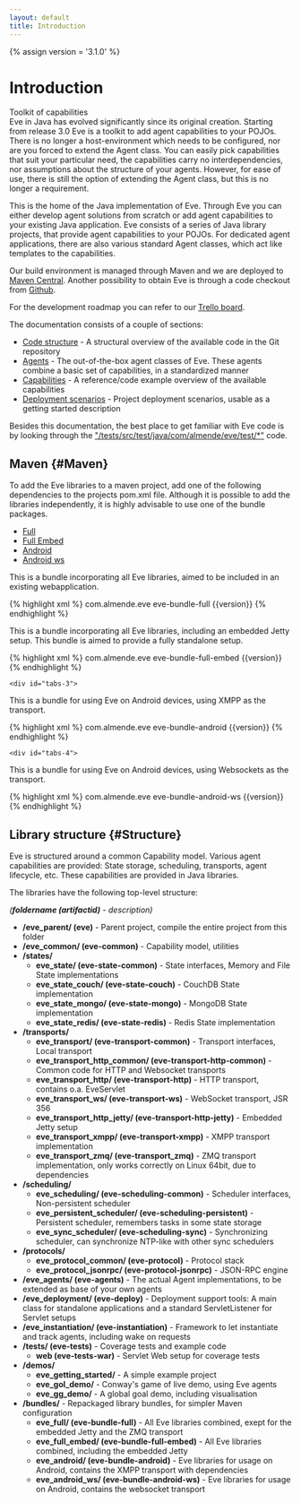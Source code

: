 ```yaml
---
layout: default
title: Introduction
---
```


{% assign version = '3.1.0' %}

# Introduction

<div class="Evehighlight">
<span>Toolkit of capabilities</span><br>
Eve in Java has evolved significantly since its original creation. 
Starting from release 3.0 Eve is a toolkit to add agent 
capabilities to your POJOs. There is no longer a host-environment which needs to be configured,
nor are you forced to extend the Agent class. You can easily pick capabilities
that suit your particular need, the capabilities carry no interdependencies, nor 
assumptions about the structure of your agents. However, for ease of use, there is
still the option of extending the Agent class, but this is no longer a requirement.
</div>

This is the home of the Java implementation of Eve. Through Eve you can either develop agent solutions from scratch or add agent capabilities to your existing Java application. Eve consists of a series of Java library projects, that provide agent capabilities to your POJOs. For dedicated agent applications, there are also various standard Agent classes, which act like templates to the capabilities.<br>

Our build environment is managed through Maven and we are deployed to [Maven Central](#Maven). Another possibility to obtain 
Eve is through a code checkout from [Github](https://github.com/almende/eve-java).

For the development roadmap you can refer to our [Trello board](https://trello.com/b/J7H5wIjE/eve-java).

The documentation consists of a couple of sections:

* [Code structure](#Structure) - A structural overview of the available code in the Git repository
* [Agents](agents.html) - The out-of-the-box agent classes of Eve. These agents combine a basic set of capabilities, in a standardized manner
* [Capabilities](capabilities.html) - A reference/code example overview of the available capabilities
* [Deployment scenarios](setups.html) - Project deployment scenarios, usable as a getting started description

Besides this documentation, the best place to get familiar with Eve code is by looking through the ["/tests/src/test/java/com/almende/eve/test/*"](https://github.com/almende/eve-java/tree/development/tests/src/test/java/com/almende/eve/test) code.


## Maven {#Maven}

To add the Eve libraries to a maven project, add one of the following dependencies to the projects
pom.xml file. Although it is possible to add the libraries independently, it is highly advisable to
use one of the bundle packages.

<div id="tabs">
	<ul>
		<li><a href="#tabs-1">Full</a></li>
		<li><a href="#tabs-2">Full Embed</a></li>
		<li><a href="#tabs-3">Android</a></li>
		<li><a href="#tabs-4">Android ws</a></li>
	</ul>
	<div id="tabs-1">
This is a bundle incorporating all Eve libraries, aimed to be included in an existing webapplication.

{% highlight xml %}
<dependency>
    <groupId>com.almende.eve</groupId>
    <artifactId>eve-bundle-full</artifactId>
    <version>{{version}}</version>
</dependency>
{% endhighlight %}
	</div>
	<div id="tabs-2">
This is a bundle incorporating all Eve libraries, including an embedded Jetty setup.
This bundle is aimed to provide a fully standalone setup.

{% highlight xml %}
<dependency>
    <groupId>com.almende.eve</groupId>
    <artifactId>eve-bundle-full-embed</artifactId>
    <version>{{version}}</version>
</dependency>
{% endhighlight %}
	</div>

	<div id="tabs-3">
This is a bundle for using Eve on Android devices, using XMPP as the transport.

{% highlight xml %}
<dependency>
    <groupId>com.almende.eve</groupId>
    <artifactId>eve-bundle-android</artifactId>
    <version>{{version}}</version>
</dependency>
{% endhighlight %}
	</div>

	<div id="tabs-4">
This is a bundle for using Eve on Android devices, using Websockets as the transport.

{% highlight xml %}
<dependency>
    <groupId>com.almende.eve</groupId>
    <artifactId>eve-bundle-android-ws</artifactId>
    <version>{{version}}</version>
</dependency>
{% endhighlight %}
	</div>

</div>

## Library structure {#Structure}

Eve is structured around a common Capability model. Various agent capabilities are provided: State storage, scheduling, transports, agent lifecycle, etc. These capabilities are provided in Java libraries.

The libraries have the following top-level structure: 

<i>(<b>foldername (artifactid)</b> - description)</i>

<ul>
	<li><b>/eve_parent/ (eve)</b> - Parent project, compile the entire project from this folder</li>
	<li><b>/eve_common/ (eve-common)</b> - Capability model, utilities</li>
	<li><b>/states/</b>
		<ul>
			<li><b>eve_state/ (eve-state-common)</b> - State interfaces, Memory and File State implementations</li>
			<li><b>eve_state_couch/ (eve-state-couch)</b> - CouchDB State implementation</li>
			<li><b>eve_state_mongo/ (eve-state-mongo)</b> - MongoDB State implementation</li>
			<li><b>eve_state_redis/ (eve-state-redis)</b> - Redis State implementation</li></ul></li>
	<li><b>/transports/</b>
		<ul>
			<li><b>eve_transport/ (eve-transport-common)</b> - Transport interfaces, Local transport</li>
			<li><b>eve_transport_http_common/ (eve-transport-http-common)</b> - Common code for HTTP and Websocket transports</li>
			<li><b>eve_transport_http/ (eve-transport-http)</b> - HTTP transport, contains o.a. EveServlet</li>
			<li><b>eve_transport_ws/ (eve-transport-ws)</b> - WebSocket transport, JSR 356</li>
			<li><b>eve_transport_http_jetty/ (eve-transport-http-jetty)</b> - Embedded Jetty setup</li>
			<li><b>eve_transport_xmpp/ (eve-transport-xmpp)</b> - XMPP transport implementation</li>
			<li><b>eve_transport_zmq/ (eve-transport_zmq)</b> - ZMQ transport implementation, only works correctly on Linux 64bit, due to dependencies</li></ul></li>
	<li><b>/scheduling/</b>
		<ul>
			<li><b>eve_scheduling/ (eve-scheduling-common)</b> - Scheduler interfaces, Non-persistent scheduler</li>
			<li><b>eve_persistent_scheduler/ (eve-scheduling-persistent)</b> - Persistent scheduler, remembers tasks in some state storage</li>
			<li><b>eve_sync_scheduler/ (eve-scheduling-sync)</b> - Synchronizing scheduler, can synchronize NTP-like with other sync schedulers</li></ul></li>
	<li><b>/protocols/</b>
		<ul>
			<li><b>eve_protocol_common/ (eve-protocol)</b> - Protocol stack</li>
			<li><b>eve_protocol_jsonrpc/ (eve-protocol-jsonrpc)</b> - JSON-RPC engine</li></ul></li>
	<li><b>/eve_agents/ (eve-agents)</b> - The actual Agent implementations, to be extended as base of your own agents</li>
	<li><b>/eve_deployment/ (eve-deploy)</b> - Deployment support tools: A main class for standalone applications and a standard ServletListener for Servlet setups</li>
	<li><b>/eve_instantiation/ (eve-instantiation)</b> - Framework to let instantiate and track agents, including wake on requests</li>
	<li><b>/tests/ (eve-tests)</b> - Coverage tests and example code
<ul>
<li><b>web (eve-tests-war)</b> - Servlet Web setup for coverage tests</li></ul></il>
	<li><b>/demos/</b>
		<ul>
			<li><b>eve_getting_started/</b> - A simple example project</li>
			<li><b>eve_gol_demo/</b> - Conway's game of live demo, using Eve agents</li>
			<li><b>eve_gg_demo/</b> - A global goal demo, including visualisation</li></ul></li>
	<li><b>/bundles/</b> - Repackaged library bundles, for simpler Maven configuration
		<ul>
			<li><b>eve_full/ (eve-bundle-full)</b> - All Eve libraries combined, exept for the embedded Jetty and the ZMQ transport</li>
			<li><b>eve_full_embed/ (eve-bundle-full-embed)</b> - All Eve libraries combined, including the embedded Jetty</li>
			<li><b>eve_android/ (eve-bundle-android)</b> - Eve libraries for usage on Android, contains the XMPP transport with dependencies</li>
			<li><b>eve_android_ws/ (eve-bundle-android-ws)</b> - Eve libraries for usage on Android, contains the websocket transport</li></ul></li>
</ul>
